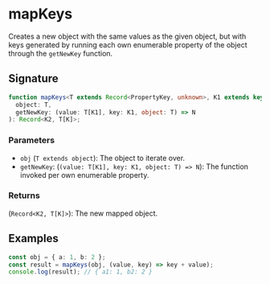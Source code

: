 # mapKeys

Creates a new object with the same values as the given object, but with keys generated by running each own enumerable property of the object through the `getNewKey` function.

## Signature

```typescript
function mapKeys<T extends Record<PropertyKey, unknown>, K1 extends keyof T, K2 extends PropertyKey>(
  object: T,
  getNewKey: (value: T[K1], key: K1, object: T) => N
): Record<K2, T[K]>;
```

### Parameters

- `obj` (`T extends object`): The object to iterate over.
- `getNewKey`: (`(value: T[K1], key: K1, object: T) => N`): The function invoked per own enumerable property.

### Returns

(`Record<K2, T[K]>`): The new mapped object.

## Examples

```typescript
const obj = { a: 1, b: 2 };
const result = mapKeys(obj, (value, key) => key + value);
console.log(result); // { a1: 1, b2: 2 }
```
